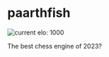 # paarthfish

![current elo: 1000](https://img.shields.io/badge/current_elo-1000-red?style=for-the-badge)

The best chess engine of 2023?